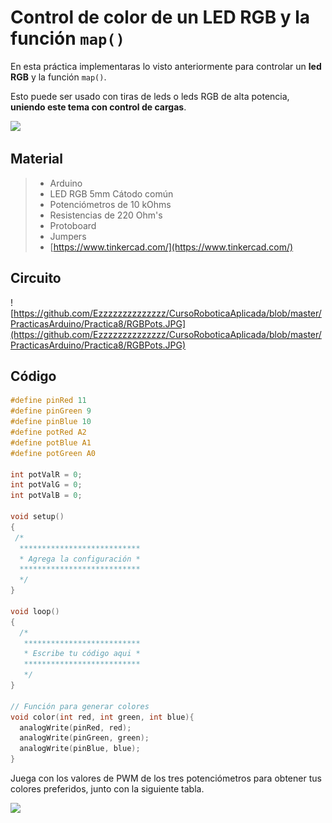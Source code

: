# Control de color de un LED RGB y la función ``map()``

En esta práctica implementaras lo visto anteriormente para controlar un **led RGB** y la función ``map()``. 

Esto puede ser usado con tiras de leds o leds RGB de alta potencia, **uniendo este tema con control de cargas**.

![](https://www.ebotics.com/wp-content/uploads/2018/06/proyecto2-255753.gif)

## Material
> - Arduino
> - LED RGB 5mm Cátodo común
> - Potenciómetros de 10 kOhms
> - Resistencias de 220 Ohm's
> - Protoboard
> - Jumpers
> - [https://www.tinkercad.com/](https://www.tinkercad.com/)

## Circuito
![https://github.com/Ezzzzzzzzzzzzzz/CursoRoboticaAplicada/blob/master/PracticasArduino/Practica8/RGBPots.JPG](https://github.com/Ezzzzzzzzzzzzzz/CursoRoboticaAplicada/blob/master/PracticasArduino/Practica8/RGBPots.JPG)

## Código
```c
#define pinRed 11
#define pinGreen 9
#define pinBlue 10
#define potRed A2
#define potBlue A1
#define potGreen A0

int potValR = 0;
int potValG = 0;
int potValB = 0;

void setup()
{
 /*
  ***************************
  * Agrega la configuración *
  ***************************
  */
}

void loop()
{
  /*
   **************************
   * Escribe tu código aqui *
   **************************
   */
}

// Función para generar colores
void color(int red, int green, int blue){
  analogWrite(pinRed, red);
  analogWrite(pinGreen, green);
  analogWrite(pinBlue, blue);
}
```

Juega con los valores de PWM  de los tres potenciómetros para obtener tus colores preferidos, junto con la siguiente tabla.

![](https://i.pinimg.com/originals/b9/51/8f/b9518febac2756828254365fbae0c007.png)
<!--stackedit_data:
eyJoaXN0b3J5IjpbMTM4ODIxNDM5MCw4NTkwOTg5OTYsMTQzMD
U0OTQ4MF19
-->